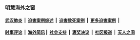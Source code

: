 
### 明慧海外之窗

####  [武汉肺炎](indexes/365.md?t=03070400) &nbsp;|&nbsp;  [迫害案例综述](indexes/328.md?t=03070400) &nbsp;|&nbsp; [迫害致死案例](indexes/277.md?t=03070400)  &nbsp;|&nbsp; [更多迫害案例](indexes/81.md?t=03070400)  &nbsp;|&nbsp; 
####  [时事评论](indexes/19.md?t=03070400) &nbsp;|&nbsp; [海外简讯](indexes/245.md?t=03070400)&nbsp;|&nbsp;  [社会支持](indexes/140.md?t=03070400) &nbsp;|&nbsp; [褒奖决议](indexes/282.md?t=03070400) &nbsp;|&nbsp; [社区报道](indexes/91.md?t=03070400)  &nbsp;|&nbsp; [天人之间](indexes/78.md?t=03070400) 

